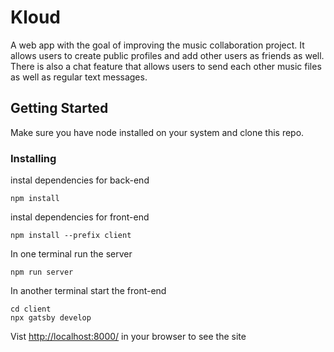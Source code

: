 # Kloud

A web app with the goal of improving the music collaboration project. It allows users to create public profiles and add other users as friends as well. There is also a chat feature that 
allows users to send each other music files as well as regular text messages.

## Getting Started

Make sure you have node installed on your system and clone this repo.


### Installing

instal dependencies for back-end
```
npm install
```

instal dependencies for front-end

```
npm install --prefix client
```
In one terminal run the server
```
npm run server
```

In another terminal start the front-end
```
cd client
npx gatsby develop
```

Vist [http://localhost:8000/](http://localhost:8000/) in your browser to see the site


